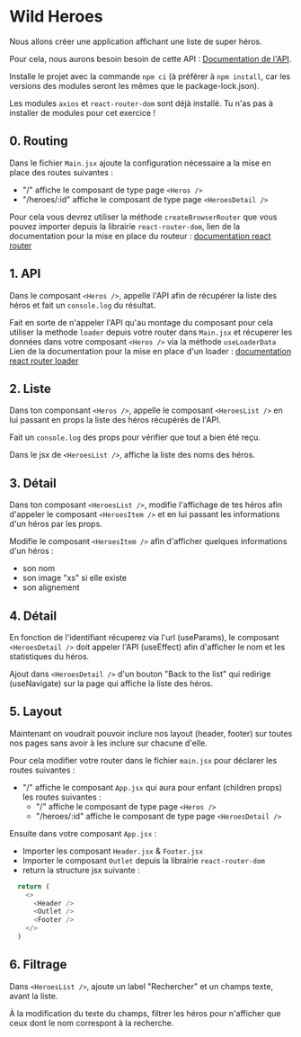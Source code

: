 # Wild Heroes

Nous allons créer une application affichant une liste de super héros.

Pour cela, nous aurons besoin besoin de cette API : [Documentation de l'API](https://akabab.github.io/superhero-api/api/).

Installe le projet avec la commande `npm ci` (à préférer à `npm install`, car les versions des modules seront les mêmes que le package-lock.json).

Les modules `axios` et `react-router-dom` sont déjà installé. Tu n'as pas à installer de modules pour cet exercice !

## 0. Routing

Dans le fichier `Main.jsx` ajoute la configuration nécessaire a la mise en place des routes suivantes :

- "/" affiche le composant de type page `<Heros />`
- "/heroes/:id" affiche le composant de type page `<HeroesDetail />`

Pour cela vous devrez utiliser la méthode `createBrowserRouter` que vous pouvez importer depuis la librairie `react-router-dom`, lien de la documentation pour la mise en place du routeur : [documentation react router](https://reactrouter.com/en/main/routers/create-browser-router)
  
## 1. API

Dans le composant `<Heros />`, appelle l'API afin de récupérer la liste des héros et fait un `console.log` du résultat.

Fait en sorte de n'appeler l'API qu'au montage du composant pour cela utiliser la methode `loader` depuis votre router dans `Main.jsx` et récuperer les données dans votre composant `<Heros />` via la méthode `useLoaderData`
Lien de la documentation pour la mise en place d'un loader : [documentation react router loader](https://reactrouter.com/en/main/route/loader)

## 2. Liste

Dans ton componsant `<Heros />`, appelle le composant `<HeroesList />` en lui passant en props la liste des héros récupérés de l'API.

Fait un `console.log` des props pour vérifier que tout a bien été reçu.

Dans le jsx de `<HeroesList />`, affiche la liste des noms des héros.

## 3. Détail

Dans ton composant `<HeroesList />`, modifie l'affichage de tes héros afin d'appeler le composant `<HeroesItem />` et en lui passant les informations d'un héros par les props.

Modifie le composant `<HeroesItem />` afin d'afficher quelques informations d'un héros :

- son nom
- son image "xs" si elle existe
- son alignement

## 4. Détail

En fonction de l'identifiant récuperez via l'url (useParams), le composant `<HeroesDetail />` doit appeler l'API (useEffect) afin d'afficher le nom et les statistiques du héros.

Ajout dans `<HeroesDetail />` d'un bouton "Back to the list" qui redirige (useNavigate) sur la page qui affiche la liste des héros.

## 5. Layout

Maintenant on voudrait pouvoir inclure nos layout (header, footer) sur toutes nos pages sans avoir à les inclure sur chacune d'elle.

Pour cela modifier votre router dans le fichier `main.jsx` pour déclarer les routes suivantes :

- "/" affiche le composant `App.jsx` qui aura pour enfant (children props) les routes suivantes :
  - "/" affiche le composant de type page `<Heros />`
  - "/heroes/:id" affiche le composant de type page `<HeroesDetail />`

Ensuite dans votre composant `App.jsx` :

- Importer les composant `Header.jsx` & `Footer.jsx`
- Importer le composant `Outlet` depuis la librairie `react-router-dom`
- return la structure jsx suivante : 
```js
  return (
    <>
      <Header />
      <Outlet />
      <Footer />
    </>
  )
```

## 6. Filtrage

Dans `<HeroesList />`, ajoute un label "Rechercher" et un champs texte, avant la liste.

À la modification du texte du champs, filtrer les héros pour n'afficher que ceux dont le nom correspont à la recherche.